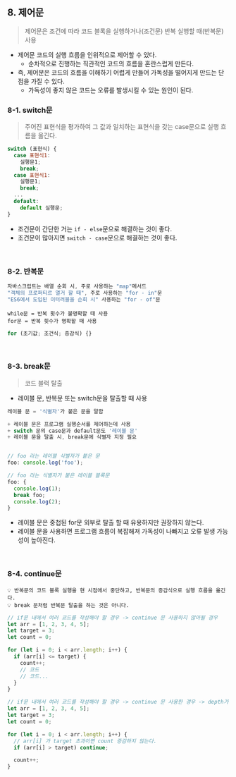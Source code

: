 ## 8. 제어문

> 제어문은 조건에 따라 코드 블록을 실행하거나(조건문) 반복 실행할 때(반복문) 사용

- 제어문 코드의 실행 흐름을 인위적으로 제어할 수 있다.
  - 순차적으로 진행하는 직관적인 코드의 흐름을 혼란스럽게 만든다.
- 즉, 제어문은 코드의 흐름을 이해하기 어렵게 만들어 가독성을 떨어지게 만드는 단점을 가질 수 있다.
  - 가독성이 좋지 않은 코드는 오류를 발생시킬 수 있는 원인이 된다.

### 8-1. switch문

> 주어진 표현식을 평가하여 그 값과 일치하는 표현식을 갖는 case문으로 실행 흐름을 옮긴다.

```javascript
switch (표현식) {
  case 표현식1:
    실행문1;
    break;
  case 표현식1:
    실행문1;
    break;
  ...
  default:
    default 실행문;
}
```

- 조건문이 간단한 거는 `if - else`문으로 해결하는 것이 좋다.
- 조건문이 많아지면 `switch - case`문으로 해결하는 것이 좋다.

<br />

### 8-2. 반복문

```javascript
자바스크립트는 배열 순회 시, 주로 사용하는 "map"메서드
"객체의 프로퍼티르 열거 할 때", 주로 사용하는 "for - in"문
"ES6에서 도입된 이터러블을 순회 시" 사용하는 "for - of"문
```

```
while문 = 반복 횟수가 불명확할 때 사용
for문 = 반복 횟수가 명확할 때 사용
```

```javascript
for (초기값; 조건식; 증감식) {}
```

<br />

### 8-3. break문

> 코드 블럭 탈출

- 레이블 문, 반복문 또는 switch문을 탈출할 때 사용

```javascript
레이블 문 = '식별자'가 붙은 문을 말함

+ 레이블 문은 프로그램 실행순서를 제어하는데 사용
+ switch 문의 case문과 default문도 '레이블 문'
+ 레이블 문을 탈출 시, break문에 식별자 지정 필요


// foo 라는 레이블 식별자가 붙은 문
foo: console.log('foo');

// foo 라는 식별자가 붙은 레이블 블록문
foo: {
  console.log(1);
  break foo;
  console.log(2);
}
```

- 레이블 문은 중첩된 for문 외부로 탈출 할 때 유용하지만 권장하지 않는다.
- 레이블 문을 사용하면 프로그램 흐름이 복잡해져 가독성이 나빠지고 오류 발생 가능성이 높아진다.

<br />

### 8-4. continue문

```
💡 반복문의 코드 블록 실행을 현 시점에서 중단하고, 반복문의 증감식으로 실행 흐름을 옮긴다.
💡 break 문처럼 반복문 탈출을 하는 것은 아니다.
```

```javascript
// if문 내에서 여러 코드를 작성해야 할 경우 -> continue 문 사용하지 않아될 경우
let arr = [1, 2, 3, 4, 5];
let target = 3;
let count = 0;

for (let i = 0; i < arr.length; i++) {
  if (arr[i] <= target) {
    count++;
    // 코드
    // 코드...
  }
}

// if문 내에서 여러 코드를 작성해야 할 경우 -> continue 문 사용한 경우 -> depth가 하나 줄어든다.
let arr = [1, 2, 3, 4, 5];
let target = 3;
let count = 0;

for (let i = 0; i < arr.length; i++) {
  // arr[i] 가 target 초과이면 count 증감하지 않는다.
  if (arr[i] > target) continue;

  count++;
}
```
